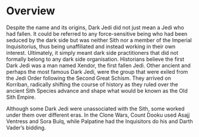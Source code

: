 # Overview

Despite the name and its origins, Dark Jedi did not just mean a Jedi who had fallen.
It could be referred to any force-sensitive being who had been seduced by the dark side but was neither Sith nor a member of the Imperial Inquisitorius, thus being unaffiliated and instead working in their own interest.
Ultimately, it simply meant dark side practitioners that did not formally belong to any dark side organisation.
Historians believe the first Dark Jedi was a man named Xendor, the first fallen Jedi.
Other ancient and perhaps the most famous Dark Jedi, were the group that were exiled from the Jedi Order following the Second Great Schism.
They arrived on Korriban, radically shifting the course of history as they ruled over the ancient Sith Species advance and shape what would be known as the Old Sith Empire.

Although some Dark Jedi were unassociated with the Sith, some worked under them over different eras.
In the Clone Wars, Count Dooku used Asajj Ventress and Sora Bulq, while Palpatine had the Inquisitors do his and Darth Vader’s bidding.
